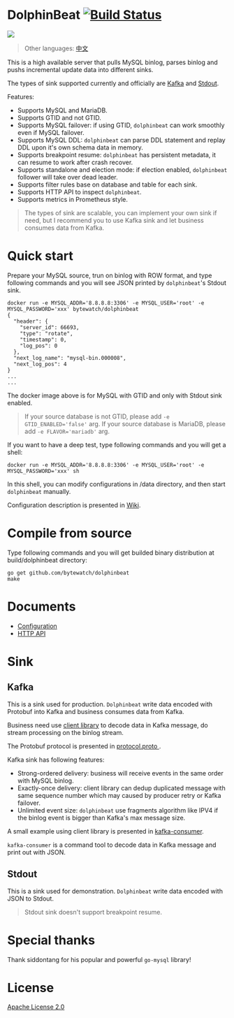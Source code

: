 
# DolphinBeat [![Build Status](https://travis-ci.org/bytewatch/dolphinbeat.svg?branch=master)](https://travis-ci.org/bytewatch/dolphinbeat) 

![](https://img.shields.io/github/license/bytewatch/dolphinbeat.svg)

> Other languages: [中文](./README.zh-cn.md)

This is a high available server that pulls MySQL binlog, parses binlog and pushs incremental update data into different sinks.

The types of sink supported currently and officially are [Kafka](#Kafka) and [Stdout](#Stdout).

Features:
* Supports MySQL and MariaDB.
* Supports GTID and not GTID.
* Supports MySQL failover: if using GTID, `dolphinbeat` can work smoothly even if MySQL failover.
* Supports MySQL DDL: `dolphinbeat` can parse DDL statement and replay DDL upon it's own schema data in memory.
* Supports breakpoint resume: `dolphinbeat` has persistent metadata, it can resume to work after crash recover.
* Supports standalone and election mode: if election enabled, `dolphinbeat` follower will take over dead leader.
* Supports filter rules base on database and table for each sink.
* Supports HTTP API to inspect `dolphinbeat`.
* Supports metrics in Prometheus style.

> The types of sink are scalable, you can implement your own sink if need, but I recommend you to use Kafka sink and let business consumes data from Kafka.

# Quick start
Prepare your MySQL source, trun on binlog with ROW format, and type following commands and you will see JSON printed by `dolphinbeat`'s Stdout sink.
```
docker run -e MYSQL_ADDR='8.8.8.8:3306' -e MYSQL_USER='root' -e MYSQL_PASSWORD='xxx' bytewatch/dolphinbeat
{
  "header": {
    "server_id": 66693,
    "type": "rotate",
    "timestamp": 0,
    "log_pos": 0
  },
  "next_log_name": "mysql-bin.000008",
  "next_log_pos": 4
}
...
...
```
The docker image above is for MySQL with GTID and only with Stdout sink enabled.
> If your source database is not GTID, please add `-e GTID_ENABLED='false'` arg.
> If your source database is MariaDB, please add `-e FLAVOR='mariadb'` arg.

If you want to have a deep test, type following commands and you will get a shell:
```
docker run -e MYSQL_ADDR='8.8.8.8:3306' -e MYSQL_USER='root' -e MYSQL_PASSWORD='xxx' sh
``` 
In this shell, you can modify configurations in /data directory, and then start `dolphinbeat` manually. 

Configuration description is presented in [Wiki](https://github.com/bytewatch/dolphinbeat/wiki/Configuration).

# Compile from source
Type following commands and you will get builded binary distribution at build/dolphinbeat directory:
```
go get github.com/bytewatch/dolphinbeat
make 
```
# Documents
* [Configuration](https://github.com/bytewatch/dolphinbeat/wiki/Configuration)
* [HTTP API](github.com/bytewatch/dolphinbeat/wiki/HTTP-API)

# Sink
## Kafka
This is a sink used for production. `Dolphinbeat` write data encoded with Protobuf into Kafka and business consumes data from Kafka. 

Business need use [client library](sink/kafka/client) to decode data in Kafka message, do stream processing on the binlog stream. 

The Protobuf protocol is presented in [protocol.proto ](sink/kafka/protocol). 

Kafka sink has following features:
* Strong-ordered delivery: business will receive events in the same order with MySQL binlog. 
* Exactly-once delivery: client library can dedup duplicated message with same sequence number which may caused by producer retry or Kafka failover.
* Unlimited event size: `dolphinbeat` use fragments algorithm like IPV4 if the binlog event is bigger than Kafka's max message size.

A small example using client library is presented in [kafka-consumer](cmd/tools/kafka-consumer).

`kafka-consumer` is a command tool to  decode data in Kafka message and print out with JSON.


## Stdout
This is a sink used for demonstration. `Dolphinbeat` write data encoded with JSON to Stdout.

> Stdout sink doesn't support breakpoint resume.

# Special thanks
Thank siddontang for his popular and powerful `go-mysql` library!

# License
[Apache License 2.0](https://github.com/bytewatch/dolphinbeat/blob/master/LICENSE)
